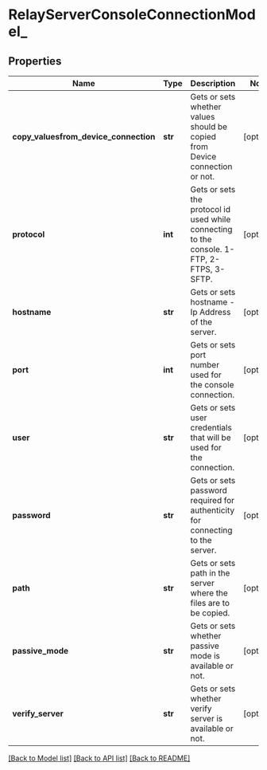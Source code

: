 # RelayServerConsoleConnectionModel_

## Properties
Name | Type | Description | Notes
------------ | ------------- | ------------- | -------------
**copy_valuesfrom_device_connection** | **str** | Gets or sets whether values should be copied from Device connection or not. | [optional] 
**protocol** | **int** | Gets or sets the protocol id used while connecting to the console. 1- FTP, 2-FTPS, 3-SFTP. | [optional] 
**hostname** | **str** | Gets or sets hostname - Ip Address of the server. | [optional] 
**port** | **int** | Gets or sets port number used for the console connection. | [optional] 
**user** | **str** | Gets or sets user credentials that will be used for the connection. | [optional] 
**password** | **str** | Gets or sets password required for authenticity for connecting to the server. | [optional] 
**path** | **str** | Gets or sets path in the server where the files are to be copied. | [optional] 
**passive_mode** | **str** | Gets or sets whether passive mode is available or not. | [optional] 
**verify_server** | **str** | Gets or sets whether verify server is available or not. | [optional] 

[[Back to Model list]](../README.md#documentation-for-models) [[Back to API list]](../README.md#documentation-for-api-endpoints) [[Back to README]](../README.md)


